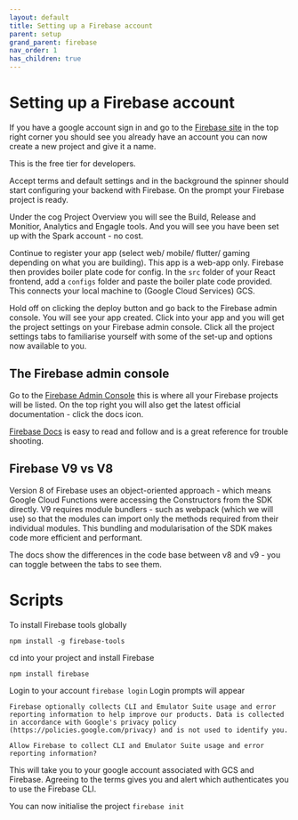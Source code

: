 ```yaml
---
layout: default
title: Setting up a Firebase account
parent: setup
grand_parent: firebase
nav_order: 1
has_children: true
---
```


# Setting up a Firebase account

If you have a google account sign in and go to the [Firebase site](https://firebase.google.com/) in the top right corner you should see you already have an account you can now create a new project and give it a name.

This is the free tier for developers.

Accept terms and default settings and in the background the spinner should start configuring your backend with Firebase. On the prompt your Firebase project is ready.

Under the cog Project Overview you will see the Build, Release and Monitior, Analytics and Engagle tools. And you will see you have been set up with the Spark account - no cost.

Continue to register your app (select web/ mobile/ flutter/ gaming depending on what you are building). This app is a web-app only. Firebase then provides boiler plate code for config. In the `src` folder of your React frontend, add a `configs` folder and paste the boiler plate code provided. This connects your local machine to (Google Cloud Services) GCS.

Hold off on clicking the deploy button and go back to the Firebase admin console. You will see your app created. Click into your app and you will get the project settings on your Firebase admin console. Click all the project settings tabs to familiarise yourself with some of the set-up and options now available to you.
## The Firebase admin console

Go to the [Firebase Admin Console](https://console.firebase.google.com/) this is where all your Firebase projects will be listed. On the top right you will also get the latest official documentation - click the docs icon.

[Firebase Docs](https://firebase.google.com/docs) is easy to read and follow and is a great reference for trouble shooting.

## Firebase V9 vs V8

Version 8 of Firebase uses an object-oriented approach - which means Google Cloud Functions were accessing the Constructors from the SDK directly. V9 requires module bundlers - such as webpack (which we will use) so that the modules can import only the methods required from their individual modules. This bundling and modularisation of the SDK makes code more efficient and performant.

The docs show the differences in the code base between v8 and v9 - you can toggle between the tabs to see them.

# Scripts

To install Firebase tools globally

`npm install -g firebase-tools`

cd into your project and install Firebase

`npm install firebase`

Login to your account
`firebase login`
Login prompts will appear

`Firebase optionally collects CLI and Emulator Suite usage and error reporting information to help improve our products. Data is collected in accordance with Google's privacy policy (https://policies.google.com/privacy) and is not used to identify you.`

`Allow Firebase to collect CLI and Emulator Suite usage and error reporting information?`

This will take you to your google account associated with GCS and Firebase. Agreeing to the terms gives you and alert which authenticates you to use the Firebase CLI.

You can now initialise the project
`firebase init`
